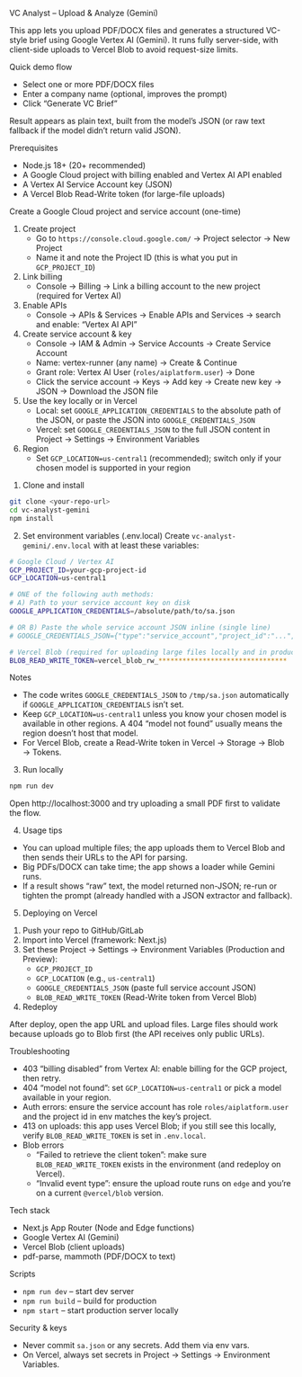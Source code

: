 VC Analyst – Upload & Analyze (Gemini)

This app lets you upload PDF/DOCX files and generates a structured VC-style brief using Google Vertex AI (Gemini). It runs fully server-side, with client-side uploads to Vercel Blob to avoid request-size limits.

Quick demo flow

- Select one or more PDF/DOCX files
- Enter a company name (optional, improves the prompt)
- Click “Generate VC Brief”

Result appears as plain text, built from the model’s JSON (or raw text fallback if the model didn’t return valid JSON).

Prerequisites

- Node.js 18+ (20+ recommended)
- A Google Cloud project with billing enabled and Vertex AI API enabled
- A Vertex AI Service Account key (JSON)
- A Vercel Blob Read-Write token (for large-file uploads)

Create a Google Cloud project and service account (one-time)

1. Create project
   - Go to `https://console.cloud.google.com/` → Project selector → New Project
   - Name it and note the Project ID (this is what you put in `GCP_PROJECT_ID`)
2. Link billing
   - Console → Billing → Link a billing account to the new project (required for Vertex AI)
3. Enable APIs
   - Console → APIs & Services → Enable APIs and Services → search and enable: “Vertex AI API”
4. Create service account & key
   - Console → IAM & Admin → Service Accounts → Create Service Account
   - Name: vertex-runner (any name) → Create & Continue
   - Grant role: Vertex AI User (`roles/aiplatform.user`) → Done
   - Click the service account → Keys → Add key → Create new key → JSON → Download the JSON file
5. Use the key locally or in Vercel
   - Local: set `GOOGLE_APPLICATION_CREDENTIALS` to the absolute path of the JSON, or paste the JSON into `GOOGLE_CREDENTIALS_JSON`
   - Vercel: set `GOOGLE_CREDENTIALS_JSON` to the full JSON content in Project → Settings → Environment Variables
6. Region
   - Set `GCP_LOCATION=us-central1` (recommended); switch only if your chosen model is supported in your region

1) Clone and install

```bash
git clone <your-repo-url>
cd vc-analyst-gemini
npm install
```

2. Set environment variables (.env.local)
   Create `vc-analyst-gemini/.env.local` with at least these variables:

```bash
# Google Cloud / Vertex AI
GCP_PROJECT_ID=your-gcp-project-id
GCP_LOCATION=us-central1

# ONE of the following auth methods:
# A) Path to your service account key on disk
GOOGLE_APPLICATION_CREDENTIALS=/absolute/path/to/sa.json

# OR B) Paste the whole service account JSON inline (single line)
# GOOGLE_CREDENTIALS_JSON={"type":"service_account","project_id":"...","private_key_id":"...","private_key":"-----BEGIN PRIVATE KEY-----\n...\n-----END PRIVATE KEY-----\n","client_email":"...","client_id":"...","token_uri":"https://oauth2.googleapis.com/token"}

# Vercel Blob (required for uploading large files locally and in production)
BLOB_READ_WRITE_TOKEN=vercel_blob_rw_********************************
```

Notes

- The code writes `GOOGLE_CREDENTIALS_JSON` to `/tmp/sa.json` automatically if `GOOGLE_APPLICATION_CREDENTIALS` isn’t set.
- Keep `GCP_LOCATION=us-central1` unless you know your chosen model is available in other regions. A 404 “model not found” usually means the region doesn’t host that model.
- For Vercel Blob, create a Read-Write token in Vercel → Storage → Blob → Tokens.

3. Run locally

```bash
npm run dev
```

Open http://localhost:3000 and try uploading a small PDF first to validate the flow.

4. Usage tips

- You can upload multiple files; the app uploads them to Vercel Blob and then sends their URLs to the API for parsing.
- Big PDFs/DOCX can take time; the app shows a loader while Gemini runs.
- If a result shows “raw” text, the model returned non-JSON; re-run or tighten the prompt (already handled with a JSON extractor and fallback).

5. Deploying on Vercel

1) Push your repo to GitHub/GitLab
2) Import into Vercel (framework: Next.js)
3) Set these Project → Settings → Environment Variables (Production and Preview):
   - `GCP_PROJECT_ID`
   - `GCP_LOCATION` (e.g., `us-central1`)
   - `GOOGLE_CREDENTIALS_JSON` (paste full service account JSON)
   - `BLOB_READ_WRITE_TOKEN` (Read-Write token from Vercel Blob)
4) Redeploy

After deploy, open the app URL and upload files. Large files should work because uploads go to Blob first (the API receives only public URLs).

Troubleshooting

- 403 “billing disabled” from Vertex AI: enable billing for the GCP project, then retry.
- 404 “model not found”: set `GCP_LOCATION=us-central1` or pick a model available in your region.
- Auth errors: ensure the service account has role `roles/aiplatform.user` and the project id in env matches the key’s project.
- 413 on uploads: this app uses Vercel Blob; if you still see this locally, verify `BLOB_READ_WRITE_TOKEN` is set in `.env.local`.
- Blob errors
  - “Failed to retrieve the client token”: make sure `BLOB_READ_WRITE_TOKEN` exists in the environment (and redeploy on Vercel).
  - “Invalid event type”: ensure the upload route runs on `edge` and you’re on a current `@vercel/blob` version.

Tech stack

- Next.js App Router (Node and Edge functions)
- Google Vertex AI (Gemini)
- Vercel Blob (client uploads)
- pdf-parse, mammoth (PDF/DOCX to text)

Scripts

- `npm run dev` – start dev server
- `npm run build` – build for production
- `npm start` – start production server locally

Security & keys

- Never commit `sa.json` or any secrets. Add them via env vars.
- On Vercel, always set secrets in Project → Settings → Environment Variables.
